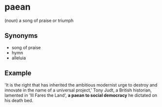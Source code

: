 # paean

(noun) a song of praise or triumph

## Synonyms

+ song of praise
+ hymn
+ alleluia

## Example

'It is the right that has inherited the ambitious modernist urge to destroy and innovate in the name of a universal project,' Tony Judt, a British historian, lamented in 'Ill Fares the Land', **a paean to social democracy** he dictated on his death bed.
